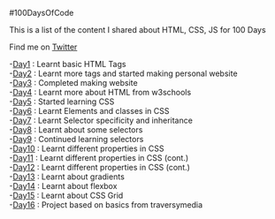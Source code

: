 
#100DaysOfCode

This is a list of the content I shared about HTML, CSS, JS for 100 Days

Find me on [Twitter](https://twitter.com/deetwts)

-[Day1](https://twitter.com/deetwts/status/1510207852907966470) : Learnt basic HTML Tags
<br>
-[Day2](https://twitter.com/deetwts/status/1510585005524672517) : Learnt more tags and started making personal website
<br>
-[Day3](https://twitter.com/deetwts/status/1511016023087931393) : Completed making website
<br>
-[Day4](https://twitter.com/deetwts/status/1511373038214066180) : Learnt more about HTML from w3schools
<br>
-[Day5](https://twitter.com/deetwts/status/1511751487273140225) : Started learning CSS
<br>
-[Day6](https://twitter.com/deetwts/status/1512120732532105240) : Learnt Elements and classes in CSS
<br>
-[Day7](https://twitter.com/deetwts/status/1512490548262703104) : Learnt Selector specificity and inheritance
<br>
-[Day8](https://twitter.com/deetwts/status/1512847583240019968) : Learnt about some selectors
<br>
-[Day9](https://twitter.com/deetwts/status/1513178229409939458) : Continued learning selectors
<br>
-[Day10](https://twitter.com/deetwts/status/1513562631432400903) : Learnt different properties in CSS
<br>
-[Day11](https://twitter.com/deetwts/status/1513921224937656322) : Learnt different properties in CSS (cont.)
<br>
-[Day12](https://twitter.com/deetwts/status/1514287388012384259) : Learnt different properties in CSS (cont.)
<br>
-[Day13](https://twitter.com/deetwts/status/1514646149373722626) : Learnt about gradients
<br>
-[Day14](https://twitter.com/deetwts/status/1515027537738362880) : Learnt about flexbox
<br>
-[Day15](https://twitter.com/deetwts/status/1515377814681227264) : Learnt about CSS Grid
<br>
-[Day16](https://twitter.com/deetwts/status/1516104278963752960) : Project based on basics from traversymedia
<br>

